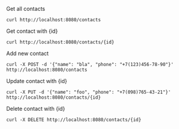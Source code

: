 Get all contacts
```
curl http://localhost:8080/contacts
```

Get contact with {id}
```
curl http://localhost:8080/contacts/{id}
```

Add new contact
```
curl -X POST -d '{"name": "bla", "phone": "+7(123)456-78-90"}' http://localhost:8080/contacts
```

Update contact with {id}
```
curl -X PUT -d '{"name": "foo", "phone": "+7(098)765-43-21"}' http://localhost:8080/contacts/{id} 
```

Delete contact with {id}
```
curl -X DELETE http://localhost:8080/contacts/{id}
```

